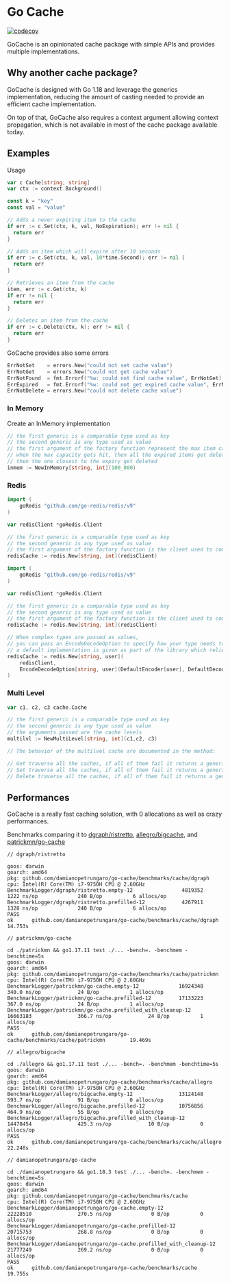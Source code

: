 # Go Cache

[![codecov](https://codecov.io/gh/damianopetrungaro/go-cache/branch/main/graph/badge.svg?token=5ESXFZo2j2)](https://codecov.io/gh/damianopetrungaro/go-cache)

GoCache is an opinionated cache package
with simple APIs and provides multiple implementations.

## Why another cache package?

GoCache is designed with Go 1.18 and leverage the generics implementation,
reducing the amount of casting needed to provide an efficient cache implementation.

On top of that, GoCache also requires a context argument allowing context propagation,
which is not available in most of the cache package available today.

## Examples

Usage 
```go
var c Cache[string, string]
var ctx := context.Background()

const k = "key"
const val = "value"

// Adds a never expiring item to the cache
if err := c.Set(ctx, k, val, NoExpiration); err != nil {
  return err
}

// Adds an item which will expire after 10 seconds
if err := c.Set(ctx, k, val, 10*time.Second); err != nil {
  return err
}

// Retrieves an item from the cache
item, err := c.Get(ctx, k)
if err != nil {
  return err
}

// Deletes an item from the cache
if err := c.Delete(ctx, k); err != nil {
  return err
}
```

GoCache provides also some errors
```go
ErrNotSet    = errors.New("could not set cache value")
ErrNotGet    = errors.New("could not get cache value")
ErrNotFound  = fmt.Errorf("%w: could not find cache value", ErrNotGet)
ErrExpired   = fmt.Errorf("%w: could not get expired cache value", ErrNotGet)
ErrNotDelete = errors.New("could not delete cache value")
```

### In Memory

Create an InMemory implementation

```go
// the first generic is a comparable type used as key
// the second generic is any type used as value
// the first argument of the factory function represent the max item capacity of the cache
// when the max capacity gets hit, then all the expired items get deleted and if none is expired 
// then the one closest to the expiry get deleted 
inmem := NewInMemory[string, int](100_000)
```

### Redis

```go
import (
    goRedis "github.com/go-redis/redis/v9"
)

var redisClient *goRedis.Client

// the first generic is a comparable type used as key
// the second generic is any type used as value
// the first argument of the factory function is the client used to communicate with the redis server
redisCache := redis.New[string, int](redisClient)
```

```go
import (
    goRedis "github.com/go-redis/redis/v9"
)

var redisClient *goRedis.Client

// the first generic is a comparable type used as key
// the second generic is any type used as value
// the first argument of the factory function is the client used to communicate with the redis server
redisCache := redis.New[string, int](redisClient)

// When complex types are passed as values, 
// you can pass an EncodeDecodeOption to specify how your type needs to be serialized
// a default implementation is given as part of the library which relies on the encoding/json package.
redisCache := redis.New[string, user](
    redisClient,
    EncodeDecodeOption[string, user](DefaultEncoder[user], DefaultDecoder[*user]),
)
```

### Multi Level

```go
var c1, c2, c3 cache.Cache

// the first generic is a comparable type used as key
// the second generic is any type used as value
// the arguments passed are the cache levels
multilvl := NewMultiLevel[string, int](c1,c2, c3)

// The behavior of the multilvel cache are documented in the method:

// Get traverse all the caches, if all of them fail it returns a generic ErrNotGet
// Set traverse all the caches, if all of them fail it returns a generic ErrNotSet
// Delete traverse all the caches, if all of them fail it returns a generic ErrNotDelete
```

## Performances

GoCache is a really fast caching solution,
with 0 allocations as well as crazy performances.

Benchmarks comparing it to [dgraph/ristretto](https://github.com/dgraph-io/ristretto),
[allegro/bigcache](https://github.com/allegro/bigcache),
and [patrickmn/go-cache](https://github.com/patrickmn/go-cache)

```text
// dgraph/ristretto

goos: darwin
goarch: amd64
pkg: github.com/damianopetrungaro/go-cache/benchmarks/cache/dgraph
cpu: Intel(R) Core(TM) i7-9750H CPU @ 2.60GHz
BenchmarkLogger/dgraph/ristretto.empty-12                4819352              1222 ns/op             240 B/op          6 allocs/op
BenchmarkLogger/dgraph/ristretto.prefilled-12            4267911              1328 ns/op             240 B/op          6 allocs/op
PASS
ok      github.com/damianopetrungaro/go-cache/benchmarks/cache/dgraph   14.753s
```

```
// patrickmn/go-cache

cd ./patrickmn && go1.17.11 test ./... -bench=. -benchmem -benchtime=5s
goos: darwin
goarch: amd64
pkg: github.com/damianopetrungaro/go-cache/benchmarks/cache/patrickmn
cpu: Intel(R) Core(TM) i7-9750H CPU @ 2.60GHz
BenchmarkLogger/patrickmn/go-cache.empty-12             16924348               340.0 ns/op            24 B/op          1 allocs/op
BenchmarkLogger/patrickmn/go-cache.prefilled-12         17133223               367.0 ns/op            24 B/op          1 allocs/op
BenchmarkLogger/patrickmn/go-cache.prefilled_with_cleanup-12            16663183               366.7 ns/op            24 B/op          1 allocs/op
PASS
ok      github.com/damianopetrungaro/go-cache/benchmarks/cache/patrickmn        19.469s
```

```
// allegro/bigcache

cd ./allegro && go1.17.11 test ./... -bench=. -benchmem -benchtime=5s
goos: darwin
goarch: amd64
pkg: github.com/damianopetrungaro/go-cache/benchmarks/cache/allegro
cpu: Intel(R) Core(TM) i7-9750H CPU @ 2.60GHz
BenchmarkLogger/allegro/bigcache.empty-12               13124148               593.7 ns/op            91 B/op          0 allocs/op
BenchmarkLogger/allegro/bigcache.prefilled-12           10756856               464.9 ns/op            55 B/op          0 allocs/op
BenchmarkLogger/allegro/bigcache.prefilled_with_cleanup-12              14478454               425.3 ns/op            10 B/op          0 allocs/op
PASS
ok      github.com/damianopetrungaro/go-cache/benchmarks/cache/allegro  22.240s

```

```
// damianopetrungaro/go-cache

cd ./damianopetrungaro && go1.18.3 test ./... -bench=. -benchmem -benchtime=5s
goos: darwin
goarch: amd64
pkg: github.com/damianopetrungaro/go-cache/benchmarks/cache
cpu: Intel(R) Core(TM) i7-9750H CPU @ 2.60GHz
BenchmarkLogger/damianopetrungaro/go-cache.empty-12             22228510               270.5 ns/op             0 B/op          0 allocs/op
BenchmarkLogger/damianopetrungaro/go-cache.prefilled-12         20715753               268.8 ns/op             0 B/op          0 allocs/op
BenchmarkLogger/damianopetrungaro/go-cache.prefilled_with_cleanup-12            21777249               269.2 ns/op             0 B/op          0 allocs/op
PASS
ok      github.com/damianopetrungaro/go-cache/benchmarks/cache  19.755s
```
